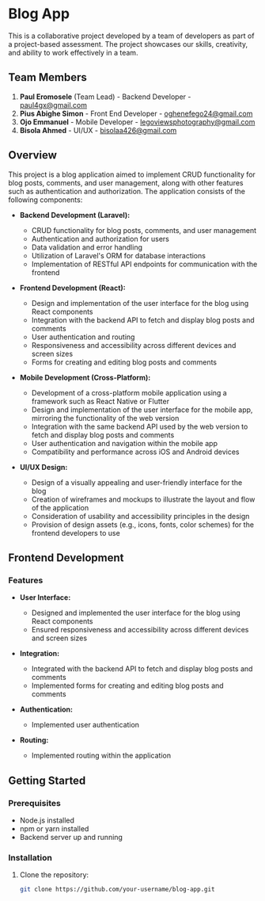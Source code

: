 # Blog App

This is a collaborative project developed by a team of developers as part of a project-based assessment. The project showcases our skills, creativity, and ability to work effectively in a team.

## Team Members

1. **Paul Eromosele** (Team Lead) - Backend Developer - [paul4gx@gmail.com](mailto:paul4gx@gmail.com)
2. **Pius Abighe Simon** - Front End Developer - [oghenefego24@gmail.com](mailto:oghenefego24@gmail.com)
3. **Ojo Emmanuel** - Mobile Developer - [legoviewsphotography@gmail.com](mailto:legoviewsphotography@gmail.com)
4. **Bisola Ahmed** - UI/UX - [bisolaa426@gmail.com](mailto:bisolaa426@gmail.com)

## Overview

This project is a blog application aimed to implement CRUD functionality for blog posts, comments, and user management, along with other features such as authentication and authorization. The application consists of the following components:

- **Backend Development (Laravel):**
  - CRUD functionality for blog posts, comments, and user management
  - Authentication and authorization for users
  - Data validation and error handling
  - Utilization of Laravel's ORM for database interactions
  - Implementation of RESTful API endpoints for communication with the frontend

- **Frontend Development (React):**
  - Design and implementation of the user interface for the blog using React components
  - Integration with the backend API to fetch and display blog posts and comments
  - User authentication and routing
  - Responsiveness and accessibility across different devices and screen sizes
  - Forms for creating and editing blog posts and comments

- **Mobile Development (Cross-Platform):**
  - Development of a cross-platform mobile application using a framework such as React Native or Flutter
  - Design and implementation of the user interface for the mobile app, mirroring the functionality of the web version
  - Integration with the same backend API used by the web version to fetch and display blog posts and comments
  - User authentication and navigation within the mobile app
  - Compatibility and performance across iOS and Android devices

- **UI/UX Design:**
  - Design of a visually appealing and user-friendly interface for the blog
  - Creation of wireframes and mockups to illustrate the layout and flow of the application
  - Consideration of usability and accessibility principles in the design
  - Provision of design assets (e.g., icons, fonts, color schemes) for the frontend developers to use

## Frontend Development

### Features

- **User Interface:**
  - Designed and implemented the user interface for the blog using React components
  - Ensured responsiveness and accessibility across different devices and screen sizes

- **Integration:**
  - Integrated with the backend API to fetch and display blog posts and comments
  - Implemented forms for creating and editing blog posts and comments

- **Authentication:**
  - Implemented user authentication

- **Routing:**
  - Implemented routing within the application

## Getting Started

### Prerequisites

- Node.js installed
- npm or yarn installed
- Backend server up and running

### Installation

1. Clone the repository:

   ```bash
   git clone https://github.com/your-username/blog-app.git
